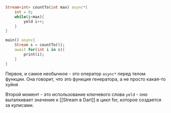 ```dart
Stream<int> countTo(int max) async*{
	int = 0;
	while(i<max){
		yeld i++;
	}
}

main() async{
	Stream s = countTo(5);
	await for(int i in s){
		print(i);
	}
}
```

Первое, и самое необычное - это оператор `async*` перед телом функции.
Она говорит, что это функция генератора, а не просто какая-то хуйня

Второй момент - это использование ключевого слова `yeld` - оно выталкивает значение к [[Stream в Dart]] в цикл for, которое создается за кулисами.

